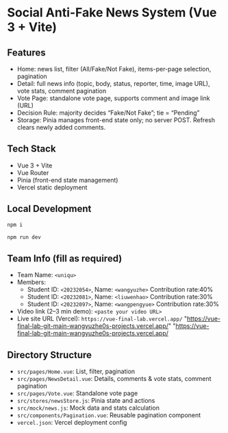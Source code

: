 # Social Anti-Fake News System (Vue 3 + Vite)

## Features
- Home: news list, filter (All/Fake/Not Fake), items-per-page selection, pagination
- Detail: full news info (topic, body, status, reporter, time, image URL), vote stats, comment pagination
- Vote Page: standalone vote page, supports comment and image link (URL)
- Decision Rule: majority decides “Fake/Not Fake”; tie = “Pending”
- Storage: Pinia manages front-end state only; no server POST. Refresh clears newly added comments.

## Tech Stack
- Vue 3 + Vite
- Vue Router
- Pinia (front-end state management)
- Vercel static deployment

## Local Development
```bash
npm i
```

```bash
npm run dev
```

## Team Info (fill as required)
- Team Name: `<uniqu>`
- Members:
  - Student ID: `<20232054>`, Name: `<wangyuzhe>`
  Contribution rate:40%
  - Student ID: `<20232081>`, Name: `<liuwenhao>`
  Contribution rate:30%
  - Student ID: `<20232097>`, Name: `<wangpengyue>`
  Contribution rate:30%
- Video link (2–3 min demo): `<paste your video URL>`
- Live site URL (Vercel): `https://vue-final-lab.vercel.app/`
"https://vue-final-lab-git-main-wangyuzhe0s-projects.vercel.app/"
"https://vue-final-lab-git-main-wangyuzhe0s-projects.vercel.app/



## Directory Structure
- `src/pages/Home.vue`: List, filter, pagination
- `src/pages/NewsDetail.vue`: Details, comments & vote stats, comment pagination
- `src/pages/Vote.vue`: Standalone vote page
- `src/stores/newsStore.js`: Pinia state and actions
- `src/mock/news.js`: Mock data and stats calculation
- `src/components/Pagination.vue`: Reusable pagination component
- `vercel.json`: Vercel deployment config